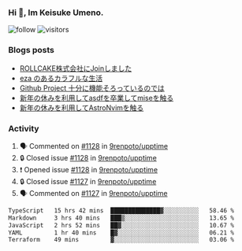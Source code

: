 ### Hi 👋, Im Keisuke Umeno.

<!--
**9renpoto/9renpoto** is a ✨ _special_ ✨ repository because its `README.md` (this file) appears on your GitHub profile.

Here are some ideas to get you started:

- 🔭 I’m currently working on ...
- 🌱 I’m currently learning ...
- 👯 I’m looking to collaborate on ...
- 🤔 I’m looking for help with ...
- 💬 Ask me about ...
- 📫 How to reach me: ...
- 😄 Pronouns: ...
- ⚡ Fun fact: ...
-->

![follow](https://img.shields.io/github/followers/9renpoto?label=Follow&style=social)
![visitors](https://komarev.com/ghpvc/?username=9renpoto&label=Profile%20views&color=0e75b6&style=flat)

### Blogs posts

<!-- BLOG-POST-LIST:START -->
- [ROLLCAKE株式会社にJoinしました](https://9renpoto.win/entry/2024/02/11/join)
- [eza のあるカラフルな生活](https://9renpoto.win/entry/2024/02/01/eza)
- [Github Project 十分に機能そろっているのでは](https://9renpoto.win/entry/2024/01/14/gh-projects)
- [新年の休みを利用してasdfを卒業してmiseを触る](https://9renpoto.win/entry/2024/01/07/mise)
- [新年の休みを利用してAstroNvimを触る](https://9renpoto.win/entry/2024/01/03/new-year-holidays)
<!-- BLOG-POST-LIST:END -->

### Activity

<!--START_SECTION:activity-->
1. 🗣 Commented on [#1128](https://github.com/9renpoto/upptime/issues/1128#issuecomment-1945499815) in [9renpoto/upptime](https://github.com/9renpoto/upptime)
2. 🔒 Closed issue [#1128](https://github.com/9renpoto/upptime/issues/1128) in [9renpoto/upptime](https://github.com/9renpoto/upptime)
3. ❗ Opened issue [#1128](https://github.com/9renpoto/upptime/issues/1128) in [9renpoto/upptime](https://github.com/9renpoto/upptime)
4. 🔒 Closed issue [#1127](https://github.com/9renpoto/upptime/issues/1127) in [9renpoto/upptime](https://github.com/9renpoto/upptime)
5. 🗣 Commented on [#1127](https://github.com/9renpoto/upptime/issues/1127#issuecomment-1944390759) in [9renpoto/upptime](https://github.com/9renpoto/upptime)
<!--END_SECTION:activity-->

<!--START_SECTION:waka-->

```txt
TypeScript   15 hrs 42 mins  ██████████████▓░░░░░░░░░░   58.46 %
Markdown     3 hrs 40 mins   ███▒░░░░░░░░░░░░░░░░░░░░░   13.65 %
JavaScript   2 hrs 52 mins   ██▓░░░░░░░░░░░░░░░░░░░░░░   10.67 %
YAML         1 hr 40 mins    █▓░░░░░░░░░░░░░░░░░░░░░░░   06.21 %
Terraform    49 mins         ▓░░░░░░░░░░░░░░░░░░░░░░░░   03.06 %
```

<!--END_SECTION:waka-->
